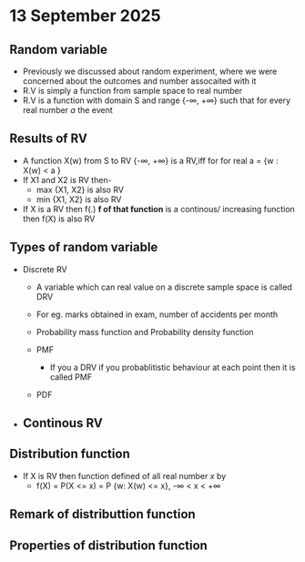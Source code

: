 # 13 September 2025

## Random variable

- Previously we discussed about random experiment, where we were concerned about the outcomes and number assocaited with it
- R.V is simply a function from sample space to real number
- R.V is a function with domain S and range {-$\infty$, +$\infty$} such that for every real number _a_ the event

## Results of RV

- A function X(w) from S to RV {-$\infty$, +$\infty$} is a RV,iff for for real a = {w : X(w) < a }
- If X1 and X2 is RV then-
  - max {X1, X2} is also RV
  - min {X1, X2} is also RV
- If X is a RV then f(.) __f of that function__ is a continous/ increasing function then f(X) is also RV

## Types of random variable

- Discrete RV
  - A variable which can real value on a discrete sample space is called DRV
  - For eg. marks obtained in exam, number of accidents per month
  - Probability mass function and Probability density function

  - PMF
    - If you a DRV if you probablitistic behaviour at each point then it is called PMF
  - PDF
- Continous RV
  -

## Distribution function

- If X is RV then function defined of all real number _x_  by
  - f(X) = P(X <= x) = P {w: X(w) <= x}, -$\infty$ < x < +$\infty$

## Remark of distributtion function

## Properties of distribution function
